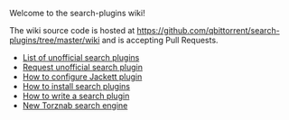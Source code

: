 Welcome to the search-plugins wiki!

The wiki source code is hosted at https://github.com/qbittorrent/search-plugins/tree/master/wiki and is accepting Pull Requests.

* [List of unofficial search plugins](https://github.com/qbittorrent/search-plugins/wiki/Unofficial-search-plugins)
* [Request unofficial search plugin](https://github.com/qbittorrent/search-plugins/wiki/Request-unofficial-search-plugin)
* [How to configure Jackett plugin](https://github.com/qbittorrent/search-plugins/wiki/How-to-configure-Jackett-plugin)
* [How to install search plugins](https://github.com/qbittorrent/search-plugins/wiki/Install-search-plugins)
* [How to write a search plugin](https://github.com/qbittorrent/search-plugins/wiki/How-to-write-a-search-plugin)
* [New Torznab search engine](https://github.com/qbittorrent/search-plugins/wiki/New-Torznab-search-engine)
